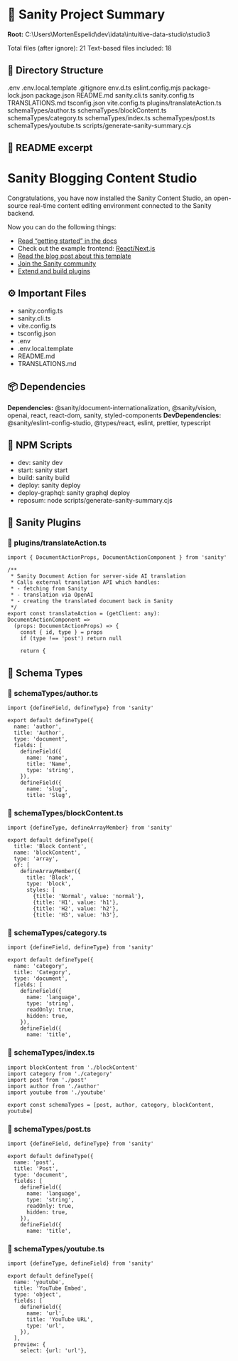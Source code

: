 # 🧭 Sanity Project Summary
**Root:** C:\Users\MortenEspelid\dev\idata\intuitive-data-studio\studio3

Total files (after ignore): 21
Text-based files included: 18

## 📂 Directory Structure
  .env
  .env.local.template
  .gitignore
  env.d.ts
  eslint.config.mjs
  package-lock.json
  package.json
  README.md
  sanity.cli.ts
  sanity.config.ts
  TRANSLATIONS.md
  tsconfig.json
  vite.config.ts
  plugins/translateAction.ts
  schemaTypes/author.ts
  schemaTypes/blockContent.ts
  schemaTypes/category.ts
  schemaTypes/index.ts
  schemaTypes/post.ts
  schemaTypes/youtube.ts
  scripts/generate-sanity-summary.cjs

## 📝 README excerpt
# Sanity Blogging Content Studio

Congratulations, you have now installed the Sanity Content Studio, an open-source real-time content editing environment connected to the Sanity backend.

Now you can do the following things:

- [Read “getting started” in the docs](https://www.sanity.io/docs/introduction/getting-started?utm_source=readme)
- Check out the example frontend: [React/Next.js](https://github.com/sanity-io/tutorial-sanity-blog-react-next)
- [Read the blog post about this template](https://www.sanity.io/blog/build-your-own-blog-with-sanity-and-next-js?utm_source=readme)
- [Join the Sanity community](https://www.sanity.io/community/join?utm_source=readme)
- [Extend and build plugins](https://www.sanity.io/docs/content-studio/extending?utm_source=readme)


## ⚙️ Important Files
- sanity.config.ts
- sanity.cli.ts
- vite.config.ts
- tsconfig.json
- .env
- .env.local.template
- README.md
- TRANSLATIONS.md

## 📦 Dependencies
**Dependencies:** @sanity/document-internationalization, @sanity/vision, openai, react, react-dom, sanity, styled-components
**DevDependencies:** @sanity/eslint-config-studio, @types/react, eslint, prettier, typescript

## 🧰 NPM Scripts
- dev: sanity dev
- start: sanity start
- build: sanity build
- deploy: sanity deploy
- deploy-graphql: sanity graphql deploy
- reposum: node scripts/generate-sanity-summary.cjs

## 🧩 Sanity Plugins

### 📄 plugins/translateAction.ts
```
import { DocumentActionProps, DocumentActionComponent } from 'sanity'

/**
 * Sanity Document Action for server-side AI translation
 * Calls external translation API which handles:
 * - fetching from Sanity
 * - translation via OpenAI
 * - creating the translated document back in Sanity
 */
export const translateAction = (getClient: any): DocumentActionComponent =>
  (props: DocumentActionProps) => {
    const { id, type } = props
    if (type !== 'post') return null

    return {
```
## 🧱 Schema Types

### 🧩 schemaTypes/author.ts
```
import {defineField, defineType} from 'sanity'

export default defineType({
  name: 'author',
  title: 'Author',
  type: 'document',
  fields: [
    defineField({
      name: 'name',
      title: 'Name',
      type: 'string',
    }),
    defineField({
      name: 'slug',
      title: 'Slug',
```

### 🧩 schemaTypes/blockContent.ts
```
import {defineType, defineArrayMember} from 'sanity'

export default defineType({
  title: 'Block Content',
  name: 'blockContent',
  type: 'array',
  of: [
    defineArrayMember({
      title: 'Block',
      type: 'block',
      styles: [
        {title: 'Normal', value: 'normal'},
        {title: 'H1', value: 'h1'},
        {title: 'H2', value: 'h2'},
        {title: 'H3', value: 'h3'},
```

### 🧩 schemaTypes/category.ts
```
import {defineField, defineType} from 'sanity'

export default defineType({
  name: 'category',
  title: 'Category',
  type: 'document',
  fields: [
    defineField({
      name: 'language',
      type: 'string',
      readOnly: true,
      hidden: true,
    }),
    defineField({
      name: 'title',
```

### 🧩 schemaTypes/index.ts
```
import blockContent from './blockContent'
import category from './category'
import post from './post'
import author from './author'
import youtube from './youtube'

export const schemaTypes = [post, author, category, blockContent, youtube]

```

### 🧩 schemaTypes/post.ts
```
import {defineField, defineType} from 'sanity'

export default defineType({
  name: 'post',
  title: 'Post',
  type: 'document',
  fields: [
    defineField({
      name: 'language',
      type: 'string',
      readOnly: true,
      hidden: true,
    }),
    defineField({
      name: 'title',
```

### 🧩 schemaTypes/youtube.ts
```
import {defineType, defineField} from 'sanity'

export default defineType({
  name: 'youtube',
  title: 'YouTube Embed',
  type: 'object',
  fields: [
    defineField({
      name: 'url',
      title: 'YouTube URL',
      type: 'url',
    }),
  ],
  preview: {
    select: {url: 'url'},
```